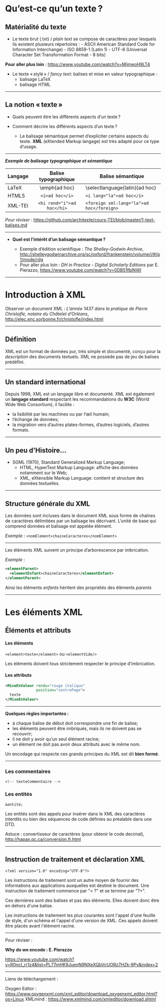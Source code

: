 # Qu’est-ce qu’un texte ?

## Matérialité du texte
- 	Le texte brut (.txt) / *plain text* se compose de caractères pour lesquels ils existent plusieurs répertoires :
		- ASCII American Standard Code for Information Interchange)
		- ISO 8859-1 (Latin 1)
		- UTF-8 (Universal Character Set Transformation Format - 8 bits)

**Pour aller plus loin** : <https://www.youtube.com/watch?v=MijmeoH9LT4>

- Le texte « stylé » / *fancy text*: balises et mise en valeur typographique :
	- balisage LaTeX
	- balisage HTML
	
---


## La notion « texte »

- Quels peuvent être les différents aspects d’un texte ?

- Comment décrire les différents aspects d’un texte ?
	- Le balisage sémantique permet d’expliciter certains aspects du texte. **XML** (eXtended Markup langage) est très adapté pour ce type d’usage. 

---

***Exemple de balisage typographique et sémantique***

|Langage	 | Balise typographique | Balise sémantique
| :------- | :------------------: |----------------|
| LaTeX |	 \emph{ad hoc} | \selectlanguage{latin}{ad hoc} |
| HTML5 | `<i>ad hoc</i>` | `<i lang="la">ad hoc</i>` |
| XML-TEI	| `<hi rend="i">ad hoc</hi>` | `<foreign xml:lang="la">ad hoc</foreign>` |

*Pour réviser* : <https://github.com/architexte/cours-TEI/blob/master/1-text-balises.md>

---

- **Quel est l’intérêt d’un balisage sémantique ?**

	- Exemple d’édition scientifique : *The Shelley-Godwin Archive*, <http://shelleygodwinarchive.org/sc/oxford/frankenstein/volume/i/#/p1/mode/rdg>
	- Pour aller plus loin : *DH in Practice - Digital Scholarly Editions* par E. Pierazzo,
<https://www.youtube.com/watch?v=0DB51fblNWI>

---
# Introduction à XML

Observer un document XML : *L’année 1437 dans la pratique de Pierre Christofle, notaire du Châtelet d’Orléans*, <http://elec.enc.sorbonne.fr/christofle/index.html>

-----

## Définition

XML est un format de données pur, très simple et documenté, conçu pour la *description* des documents textuels. XML ne possède pas de jeu de balises prédéfini.

---

## Un standard international

Depuis 1998, XML est un langage libre et documenté. XML est également un **langage standard** respectant les recommandations du **W3C** (World Wide Web Consortium), il facilite :

- la lisibilité par les machines ou par l’œil humain;
- l’échange de données;
- la migration vers d’autres plates-formes, d’autres logiciels, d’autres formats.

---
## Un peu d'Histoire...

- SGML (1970), Standard Generalized Markup Language;
	- HTML, HyperText Markup Language: affiche des données notamment sur le Web;
	- XML, eXtensible Markup Language: contient et structure des données textuelles.

---

## Structure générale du XML

Les données sont incluses dans le document XML sous forme de chaînes de caractères délimitées par un balisage les décrivant. L’unité de base qui comprend données et balisage est appelée élément.

*Exemple* : `<nomElement>chaineCaracteres</nomElement>`

---

Les éléments XML suivent un principe d’arborescence par imbrication.

*Exemple* :

```XML
<elementParent>
  <elementEnfant>chaineCaracteres</elementEnfant>
</elementParent>
```

Ainsi les éléments *enfants* héritent des propriétés des éléments *parents*

---

# Les éléments XML

## Éléments et attributs

#### Les éléments
`<element>texte</element>` ou `<elementVide/>`

Les éléments doivent tous strictement respecter le principe d'imbrication. 

#### Les attributs
```XML
<MiseEnValeur rendu="rouge italique" 
              position="centrePage">
  texte
</MiseEnValeur>
```

---

**Quelques règles importantes :**

- à chaque balise de début doit correspondre une fin de balise;
- les éléments peuvent être imbriqués, mais ils ne doivent pas se recouvrir;
- il ne doit y avoir qu’un seul élément racine;
- un élément ne doit pas avoir deux attributs avec le même nom.


Un encodage qui respecte ces grands principes du XML est dit __bien formé__.

---

### Les commentaires
`<!-- texteCommentaire -->`

### Les entités
`&entité;`

Les entités sont des appels pour insérer dans le XML des caractères interdits ou bien des séquences de code définies au préalable dans une DTD.

Astuce : convertisseur de caractères (pour obtenir le code decimal), <http://hapax.qc.ca/conversion.fr.html> 

----

## Instruction de traitement et déclaration XML

`<?xml version="1.0" encoding="UTF-8"?>`

Les instructions de traitement sont un autre moyen de fournir des informations aux applications auxquelles est destiné le document. 
Une instruction de traitement commence par "< ?" et se termine par "?>".

Ces dernières sont des balises et pas des éléments. Elles doivent donc être en dehors d'une balise.

Les instructions de traitement les plus courantes sont l'appel d'une feuille de style, d'un schéma et l'appel d'une version de XML. Ces appels doivent être placés avant l'élément racine. 

---
Pour réviser :

**Why do we encode : E. Pierazzo**

https://www.youtube.com/watch?v=R0ncI_rr1z4&list=PL77mHK9JuenN9NXeXQbVcUORz7HZk-9Pv&index=2 

___
 Liens de téléchargement :
 
Oxygen Editor : https://www.oxygenxml.com/xml_editor/download_oxygenxml_editor.html?os=Linux
XMLmind : https://www.xmlmind.com/xmleditor/download.shtml
 

